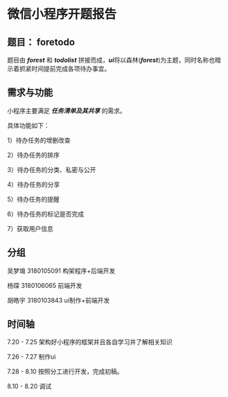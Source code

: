 # 微信小程序开题报告





## 题目： foretodo



题目由 ***forest*** 和 ***todolist*** 拼接而成，***ui***将以森林(***forest***)为主题，同时名称也暗示着抓紧时间提前完成各项待办事宜。



## 需求与功能

小程序主要满足 ***任务清单及其共享*** 的需求。

具体功能如下：

1）待办任务的增删改查

2）待办任务的排序

3）待办任务的分类、私密与公开

4）待办任务的分享

5）待办任务的提醒

6）待办任务的标记是否完成

7）获取用户信息



## 分组

吴梦堉 3180105091  构架程序+后端开发

杨琛     3180106065  前端开发

胡皓宇 3180103843  ui制作+前端开发





## 时间轴

7.20 - 7.25     架构好小程序的框架并且各自学习并了解相关知识

7.26 - 7.27     制作ui

7.28 - 8.10     按照分工进行开发，完成初稿。

8.10 - 8.20     调试





